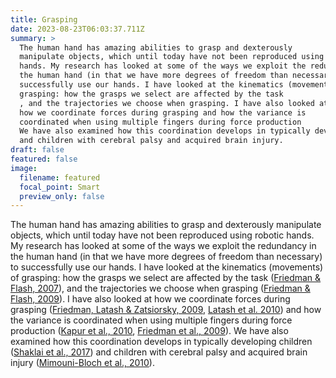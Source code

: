 ```yaml
---
title: Grasping
date: 2023-08-23T06:03:37.711Z
summary: >
  The human hand has amazing abilities to grasp and dexterously
  manipulate objects, which until today have not been reproduced using robotic
  hands. My research has looked at some of the ways we exploit the redundancy in
  the human hand (in that we have more degrees of freedom than necessary) to
  successfully use our hands. I have looked at the kinematics (movements) of
  grasping: how the grasps we select are affected by the task 
  , and the trajectories we choose when grasping. I have also looked at
  how we coordinate forces during grasping and how the variance is
  coordinated when using multiple fingers during force production 
  We have also examined how this coordination develops in typically developing children 
  and children with cerebral palsy and acquired brain injury.
draft: false
featured: false
image:
  filename: featured
  focal_point: Smart
  preview_only: false
---
```

The human hand has amazing abilities to grasp and dexterously manipulate objects, which until today have not been reproduced using robotic hands. My research has looked at some of the ways we exploit the redundancy in the human hand (in that we have more degrees of freedom than necessary) to successfully use our hands. I have looked at the kinematics (movements) of grasping: how the grasps we select are affected by the task ([Friedman & Flash, 2007](http://refbase.nfshost.com/show.php?record=14)), and the trajectories we choose when grasping ([Friedman & Flash, 2009](http://refbase.nfshost.com/show.php?record=17)). I have also looked at how we coordinate forces during grasping ([Friedman, Latash & Zatsiorsky, 2009](http://refbase.nfshost.com/show.php?record=16), [Latash et al. 2010](http://refbase.nfshost.com/show.php?record=19)) and how the variance is coordinated when using multiple fingers during force production ([Kapur et al., 2010](http://refbase.nfshost.com/show.php?record=20), [Friedman et al., 2009](http://refbase.nfshost.com/show.php?record=15)). We have also examined how this coordination develops in typically developing children ([Shaklai et al., 2017](http://refbase.nfshost.com/show.php?record=86)) and children with cerebral palsy and acquired brain injury ([Mimouni-Bloch et al., 2010](http://refbase.nfshost.com/show.php?record=119)).